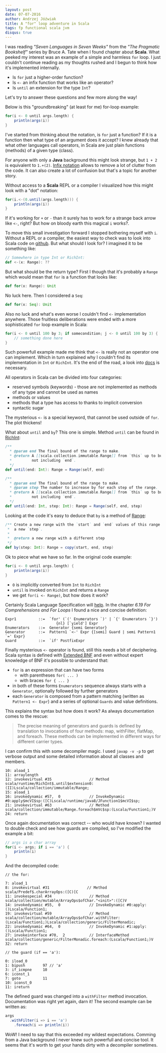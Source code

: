 ```yaml
---
layout: post
date: 07-07-2016
author: Andrzej Jóźwiak
title: A "for" loop adventure in Scala
tags: fp functional scala jvm
disqus: true
---
```


I was reading *"Seven Languages in Seven Weeks"* from the *"The Pragmatic Bookshelf"* series by Bruce A. Tate when I found chapter about **Scala**. What peeked my interest was an example of a simple and harmless `for` loop. I just couldn't continue reading as my thoughts rushed and I begun to think how it's implemented internally.

* Is `for` just a higher-order function?
* Is `<-` an infix function that works like an operator?
* Is `until` an extension for the type `Int`?

Let's try to answer these questions and few more along the way!

Below is this "groundbreaking" (at least for me) for-loop example:

```scala
for(i <- 0 until args.length) {
    println(args(i))
}
```

I've started from thinking about the notation, is `for` just a function? If it is a function then what type of an argument does it accept? I knew already that what other languages call operators, in Scala are just plain functions (methods) of a given type (class).

For anyone with only a **Java** background this might look strange, but `1 + 2` is equivalent to `1.+(2)`. [Infix notation](http://docs.scala-lang.org/style/method-invocation.html) allows to remove a lot of clutter from the code. It can also create a lot of confusion but that's a topic for another story.

Without access to a **Scala** REPL or a compiler I visualized how this might look with a "dot" notation:

```scala
for(i.<-(0.until(args.length))) {
    println(args(i))
}
```

If it's working for `+` or `-` than it surely has to work for a strange back arrow like `<-`, right? But how on bloody earth this magical `i` works?.

To move this small investigation forward I stopped bothering myself with `i`. Without a REPL or a compiler, the easiest way to check was to look into Scala code on [github](https://github.com/scala/scala). But what should I look for? I imagined it to be something like:

```scala
// Somewhere in type Int or RichInt:
def <-(x: Range): ??
```

But what should be the return type? First I though that it's probably a `Range` which would mean that `for` is a function that looks like:

```scala
def for(x: Range): Unit
```

No luck here. Then I considered a `Seq`:

```scala
def for(x: Seq): Unit
```

Also no luck and what's even worse I couldn't find `<-` implementation anywhere. Those fruitless deliberations were ended with a more sophisticated `for` loop example in Scala:

```scala
for(i <- 0 until 100 by 3; if somecondition; j <- 0 until 100 by 3) {
    // something done here
}
```
Such powerfull example made me think that `<-` is really not an operator one can implement. Which in turn explained why I couldn't find its implementation in `Int` or `RichInt`. It's the end of the road, a look into [docs](http://docs.scala-lang.org/tutorials/FAQ/finding-symbols.html) is necessary.

All operators in Scala can be divided into four categories:
- reserved symbols (keywords) - those are not implemented as methods of any type and cannot be used as names
- methods or values
- methods that a type has access to thanks to implicit conversion
- syntactic sugar

The mysterious `<-` is a special keyword, that cannot be used outside of `for`. The plot thickens!

What about `until` and `by`? This one is simple. Method `until` can be found in [RichInt](https://github.com/scala/scala/blob/2.12.x/src/library/scala/runtime/RichInt.scala):

```scala
/**
  * @param end The final bound of the range to make.
  * @return A [[scala.collection.immutable.Range]] from `this` up to but
  *         not including `end`.
  */
def until(end: Int): Range = Range(self, end)

/**
  * @param end The final bound of the range to make.
  * @param step The number to increase by for each step of the range.
  * @return A [[scala.collection.immutable.Range]] from `this` up to but
  *         not including `end`.
  */
def until(end: Int, step: Int): Range = Range(self, end, step)
```

Looking at the code it's easy to deduce that `by` is a method of [Range](https://github.com/scala/scala/blob/2.12.x/src/library/scala/collection/immutable/Range.scala):

```scala
/** Create a new range with the `start` and `end` values of this range and
 *  a new `step`.
 *
 *  @return a new range with a different step
 */
def by(step: Int): Range = copy(start, end, step)
```

Ok to piece what we have so far. In the original code example:

```scala
for(i <- 0 until args.length) {
    println(args(i))
}
```

- `O` is implicitly converted from `Int` to `RichInt`
- `until` is invoked on `RichInt` and returns a `Range`
- we get `for(i <- Range)`, but how does it work?

Certainly Scala Language Specification will [help](http://scala-lang.org/files/archive/spec/2.11/06-expressions.html#for-comprehensions-and-for-loops). In the chapter *6.19 For Comprehensions and For Loops* I found a nice and concise definition:

```
Expr1          ::=  `for' (`(' Enumerators `)' | `{' Enumerators `}')
                       {nl} [`yield'] Expr
Enumerators    ::=  Generator {semi Generator}
Generator      ::=  Pattern1 `<-' Expr {[semi] Guard | semi Pattern1 `=' Expr}
Guard          ::=  `if' PostfixExpr
```

Finally mysterious `<-` operator is found, still this needs a bit of deciphering. Scala syntax is defined with [Extended BNF](https://en.wikipedia.org/wiki/Extended_Backus%E2%80%93Naur_form) and even without expert knowledge of BNF it's possible to understand that:
- `for` is an expression that can have two forms
  - with parentheses `for( ... )`
  - with braces `for { ... }`
- in both of these forms `Enumerators` sequence always starts with a `Generator`, optionally followed by further generators
- each `Generator` is composed from a pattern matching (written as `Pattern1 <- Expr`) and a series of optional `Guards` and value definitions.

This explains the syntax but how does it work? As always documentation comes to the rescue:

> The precise meaning of generators and guards is defined by translation to invocations of four methods: map, withFilter, flatMap, and foreach. These methods can be implemented in different ways for different carrier types.

I can confirm this with some decompiler magic. I used `javap -v -p` to get verbose output and some detailed information about all classes and members.

```
10: aload_1
11: arraylength
12: invokevirtual #35                 // Method scala/runtime/RichInt$.until$extension0:(II)Lscala/collection/immutable/Range;
15: aload_1
16: invokedynamic #57,  0             // InvokeDynamic #0:apply$mcVI$sp:([C)Lscala/runtime/java8/JFunction1$mcVI$sp;
21: invokevirtual #63                 // Method scala/collection/immutable/Range.foreach$mVc$sp:(Lscala/Function1;)V
24: return
```

Once again documentation was correct -- who would have known? I wanted to double check and see how guards are compiled, so I've modified the example a bit:

```scala
// args is a char array
for(i <- args; if i == 'a') {
    println(i)
}
```

And the decompiled code:

```
// the for:

7: aload_1
8: invokevirtual #31                 // Method scala/Predef$.charArrayOps:([C)[C
11: invokespecial #34                 // Method scala/collection/mutable/ArrayOps$ofChar."<init>":([C)V
14: invokedynamic #55,  0             // InvokeDynamic #0:apply:()Lscala/Function1;
19: invokevirtual #59                 // Method scala/collection/mutable/ArrayOps$ofChar.withFilter:(Lscala/Function1;)Lscala/collection/generic/FilterMonadic;
22: invokedynamic #64,  0             // InvokeDynamic #1:apply:()Lscala/Function1;
27: invokeinterface #70,  2           // InterfaceMethod scala/collection/generic/FilterMonadic.foreach:(Lscala/Function1;)V
32: return

// the guard (if == 'a'):

0: iload_0
1: bipush        97 // 'a'
3: if_icmpne     10
6: iconst_1
7: goto          11
10: iconst_0
11: ireturn
```

The defined guard was changed into a `withFilter` method invocation. Documentation was right yet again, darn it! The second example can be written as:

```scala
args
  .withFilter(i => i == 'a')
    .foreach(i => println(i))
```

WoW! I need to say that this exceeded my wildest expectations. Comming from a Java background I never knew such powerfull and concise tool. It seems that it's worth to get your hands dirty with a decompiler sometimes. 
